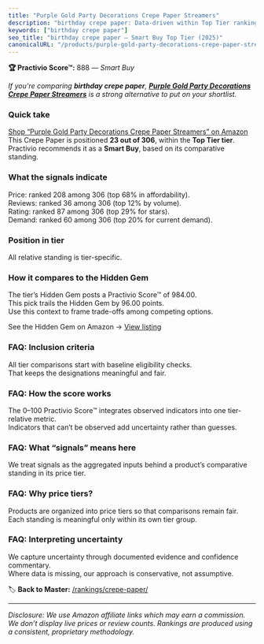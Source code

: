 ```yaml
---
title: "Purple Gold Party Decorations Crepe Paper Streamers"
description: "birthday crepe paper: Data-driven within Top Tier ranking using the Practivio Score™. Positioned by quality, value, demand, findability, momentum."
keywords: ["birthday crepe paper"]
seo_title: "birthday crepe paper — Smart Buy Top Tier (2025)"
canonicalURL: "/products/purple-gold-party-decorations-crepe-paper-streamers-B09T98DYFF/"
---
```


**🏆 Practivio Score™:** 888 — _Smart Buy_


*If you're comparing **birthday crepe paper**, **[Purple Gold Party Decorations Crepe Paper Streamers](https://www.amazon.com/dp/B09T98DYFF?tag=practivio-20)** is a strong alternative to put on your shortlist.*
### Quick take
[Shop “Purple Gold Party Decorations Crepe Paper Streamers” on Amazon](https://www.amazon.com/dp/B09T98DYFF?tag=practivio-20)
This Crepe Paper is positioned **23 out of 306**, within the **Top Tier tier**.  
Practivio recommends it as a **Smart Buy**, based on its comparative standing.

### What the signals indicate
Price: ranked 208 among 306 (top 68% in affordability).  
Reviews: ranked 36 among 306 (top 12% by volume).  
Rating: ranked 87 among 306 (top 29% for stars).  
Demand: ranked 60 among 306 (top 20% for current demand).

### Position in tier
All relative standing is tier-specific.

### How it compares to the Hidden Gem
The tier’s Hidden Gem posts a Practivio Score™ of 984.00.  
This pick trails the Hidden Gem by 96.00 points.  
Use this context to frame trade-offs among competing options.  

See the Hidden Gem on Amazon → [View listing](https://www.amazon.com/dp/B06XD9LQ8Z?tag=practivio-20)

### FAQ: Inclusion criteria
All tier comparisons start with baseline eligibility checks.  
That keeps the designations meaningful and fair.

### FAQ: How the score works
The 0–100 Practivio Score™ integrates observed indicators into one tier-relative metric.  
Indicators that can’t be observed add uncertainty rather than guesses.

### FAQ: What “signals” means here
We treat signals as the aggregated inputs behind a product’s comparative standing in its price tier.

### FAQ: Why price tiers?
Products are organized into price tiers so that comparisons remain fair.  
Each standing is meaningful only within its own tier group.

### FAQ: Interpreting uncertainty
We capture uncertainty through documented evidence and confidence commentary.  
Where data is missing, our approach is conservative, not assumptive.


🏷️ **Back to Master:** [/rankings/crepe-paper/](/rankings/crepe-paper/)

---
_Disclosure: We use Amazon affiliate links which may earn a commission. We don’t display live prices or review counts. Rankings are produced using a consistent, proprietary methodology._
